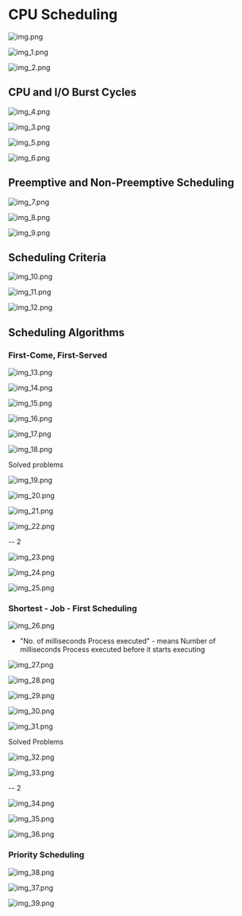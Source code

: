 # CPU Scheduling

![img.png](img.png)

![img_1.png](img_1.png)

![img_2.png](img_2.png)

## CPU and I/O Burst Cycles

![img_4.png](img_4.png)

![img_3.png](img_3.png)

![img_5.png](img_5.png)

![img_6.png](img_6.png)

## Preemptive and Non-Preemptive Scheduling

![img_7.png](img_7.png)

![img_8.png](img_8.png)

![img_9.png](img_9.png)

## Scheduling Criteria

![img_10.png](img_10.png)

![img_11.png](img_11.png)

![img_12.png](img_12.png)

## Scheduling Algorithms

### First-Come, First-Served

![img_13.png](img_13.png)

![img_14.png](img_14.png)

![img_15.png](img_15.png)

![img_16.png](img_16.png)

![img_17.png](img_17.png)

![img_18.png](img_18.png)

Solved problems

![img_19.png](img_19.png)

![img_20.png](img_20.png)

![img_21.png](img_21.png)

![img_22.png](img_22.png)

-- 2

![img_23.png](img_23.png)

![img_24.png](img_24.png)

![img_25.png](img_25.png)

### Shortest - Job - First Scheduling

![img_26.png](img_26.png)

* "No. of milliseconds Process executed" - means 
Number of milliseconds Process executed before it starts executing
  

![img_27.png](img_27.png)

![img_28.png](img_28.png)

![img_29.png](img_29.png)

![img_30.png](img_30.png)

![img_31.png](img_31.png)

Solved Problems

![img_32.png](img_32.png)

![img_33.png](img_33.png)

-- 2

![img_34.png](img_34.png)

![img_35.png](img_35.png)

![img_36.png](img_36.png)

### Priority Scheduling

![img_38.png](img_38.png)

![img_37.png](img_37.png)

![img_39.png](img_39.png)




